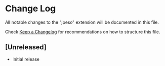 # Change Log
All notable changes to the "jpeso" extension will be documented in this file.

Check [Keep a Changelog](http://keepachangelog.com/) for recommendations on how to structure this file.

## [Unreleased]
- Initial release